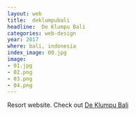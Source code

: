 ```yaml
---
layout: web
title:  deklumpubali
headline:  De Klumpu Bali
categories: web-design
year: 2017
where: bali, indonesia
index_image: 00.jpg
image:
- 01.jpg
- 02.png
- 03.png
- 04.png
---
```

Resort website.
Check out [De Klumpu Bali](https://deklumpubali.com)
